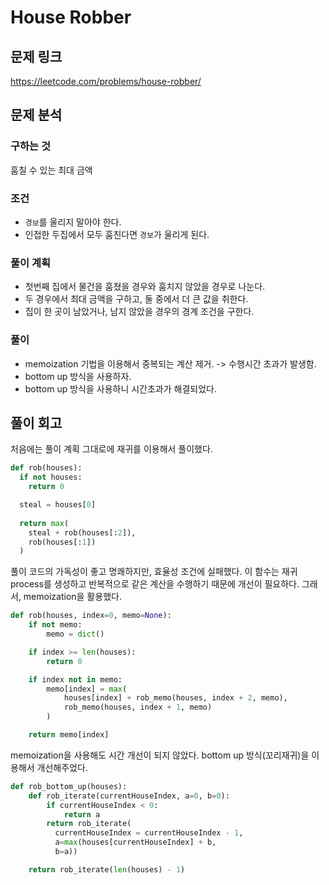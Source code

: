 # House Robber
## 문제 링크
https://leetcode.com/problems/house-robber/

## 문제 분석

### 구하는 것
훔칠 수 있는 최대 금액

### 조건
- `경보`를 울리지 말아야 한다.
- 인접한 두집에서 모두 훔친다면 `경보`가 울리게 된다. 

### 풀이 계획
- 첫번째 집에서 물건을 훔쳤을 경우와 훔치지 않았을 경우로 나눈다. 
- 두 경우에서 최대 금액을 구하고, 둘 중에서 더 큰 값을 취한다. 
- 집이 한 곳이 남았거나, 남지 않았을 경우의 경계 조건을 구한다. 

### 풀이
- memoization 기법을 이용해서 중복되는 계산 제거. 
  -> 수행시간 초과가 발생함.
- bottom up 방식을 사용하자. 
- bottom up 방식을 사용하니 시간초과가 해결되었다. 

## 풀이 회고
처음에는 풀이 계획 그대로에 재귀를 이용해서 풀이했다. 

```python
def rob(houses):
  if not houses:
    return 0

  steal = houses[0]
  
  return max(
    steal + rob(houses[:2]),
    rob(houses[:1])
  )
```

풀이 코드의 가독성이 좋고 명쾌하지만, 효율성 조건에 실패했다.
이 함수는 재귀 process를 생성하고 반복적으로 같은 계산을 수행하기 때문에 개선이 필요하다.
그래서, memoization을 활용했다. 

```python
def rob(houses, index=0, memo=None):
    if not memo:
        memo = dict()

    if index >= len(houses):
        return 0

    if index not in memo:
        memo[index] = max(
            houses[index] + rob_memo(houses, index + 2, memo),
            rob_memo(houses, index + 1, memo)
        )

    return memo[index]
```

memoization을 사용해도 시간 개선이 되지 않았다.
bottom up 방식(꼬리재귀)을 이용해서 개선해주었다.

```python
def rob_bottom_up(houses):
    def rob_iterate(currentHouseIndex, a=0, b=0):
        if currentHouseIndex < 0:
            return a
        return rob_iterate(
          currentHouseIndex = currentHouseIndex - 1, 
          a=max(houses[currentHouseIndex] + b,
          b=a))

    return rob_iterate(len(houses) - 1)

```
